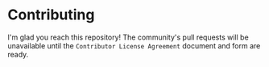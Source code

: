 # Contributing

I'm glad you reach this repository!
The community's pull requests will be unavailable until the `Contributor License Agreement` document and form are ready.
